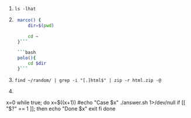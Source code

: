1. `ls -lhat`
2. ```bash
	marco() {
		dir=$(pwd)
	
		cd ~
	}```
	
	```bash
	polo(){
		cd $dir
	}```
3. `find ~/random/ | grep -i "[.]html$" | zip -r html.zip -@`
4. ```bash
x=0
while true; do
	x=$((x+1))
	#echo "Case $x"
	./answer.sh 1>/dev/null
	if [[ "$?" == 1 ]]; then
		echo "Done $x"
		exit
	fi
done
```

	